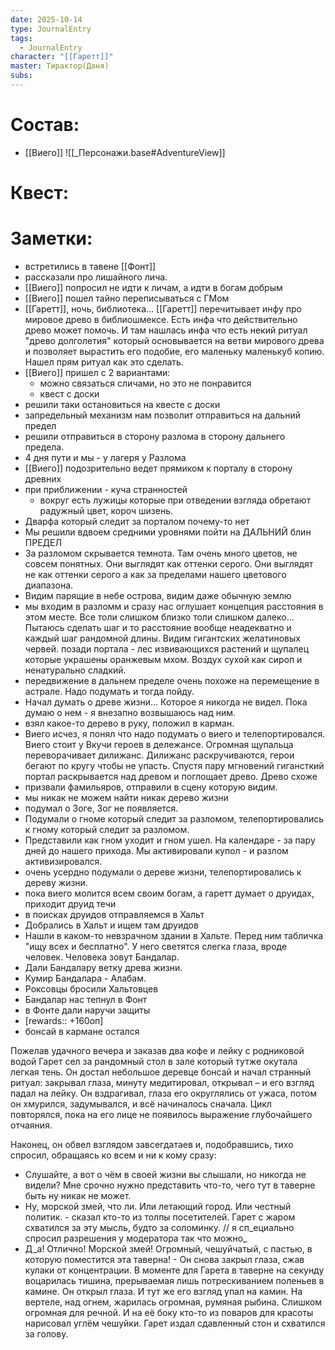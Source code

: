 ```yaml
---
date: 2025-10-14
type: JournalEntry
tags:
  - JournalEntry
character: "[[Гаретт]]"
master: Тирактор(Даня)
subs:
---
```

# Состав:
- [[Виего]]
![[_Персонажи.base#AdventureView]]

# Квест:

# Заметки:
- встретились в тавене [[Фонт]]
- рассказали про лишайного лича.
- [[Виего]] попросил не идти к личам, а идти в богам добрым
- [[Виего]] пошел тайно переписываться с ГМом
- [[Гаретт]], ночь, библиотека... [[Гаретт]] перечитывает инфу про мировое древо в библиошмексе. Есть инфа что действительно древо может помочь. И там нашлась инфа что есть некий ритуал "древо долголетия" который основывается на ветви мирового древа и позволяет вырастить его подобие, его маленьку маленькуб копию. Нашел прям ритуал как это сделать.
- [[Виего]] пришел с 2 вариантами:
	- можно связаться сличами, но это не понравится
	- квест с доски
- решили таки остановиться на квесте с доски
- запредельный механизм нам позволит отправиться на дальний предел
- решили отправиться в сторону разлома в сторону дальнего предела.
- 4 дня пути и мы - у лагеря у Разлома
- [[Виего]] подозрительно ведет прямиком к порталу в сторону древних
- при приближении - куча странностей
	- вокруг есть лужицы которые при отведении взгляда обретают радужный цвет, короч шизень.
- Дварфа который следит за порталом почему-то нет
- Мы решили вдвоем средними уровнями пойти на ДАЛЬНИЙ блин ПРЕДЕЛ
- За разломом скрывается темнота. Там очень много цветов, не совсем понятных. Они выглядят как оттенки серого. Они выглядят не как оттенки серого а как за пределами нашего цветового диапазона.
- Видим парящие в небе острова, видим даже обычную землю
- мы входим в разломм и сразу нас оглушает концепция расстояния в этом месте. Все толи слишком близко толи слишком далеко... Пытаюсь сделать шаг и то расстояние вообще неадекватно и каждый шаг рандомной длины. Видим гигантских желатиновых червей. позади портала - лес извивающихся растений и щупалец которые украшены оранжевым мхом. Воздух сухой как сироп и ненатурально сладкий.
- передвижение в дальнем пределе очень похоже на перемещение в астрале. Надо подумать и тогда пойду.
- Начал думать о древе жизни... Которое я никогда не видел. Пока думаю о нем - я внезапно возвышаюсь над ним.
- взял какое-то дерево в руку, положил в карман.
- Виего исчез, я понял что надо подумать о виего и телепортировался. Виего стоит у Вкучи героев в дележансе. Огромная щупальца переворачивает дилижанс. Дилижанс раскручиваются, герои бегают по кругу чтобы не упасть. Спустя пару мгновений гигансткий портал раскрывается над древом и поглощает древо. Древо схоже 
- призвали фамильяров, отправили в сцену которую видим.
- мы никак не можем найти никак дерево жизни
- подумал о Зоге, Зог не появляется.
- Подумали о гноме который следит за разломом, телепортировались к гному который следит за разломом.
- Представили как гном уходит и гном ушел. На календаре - за пару дней до нашего прихода. Мы активировали купол - и разлом активизировался.
- очень усердно подумали о дереве жизни, телепортировались к дереву жизни.
- пока виего молится всем своим богам, а гаретт думает о друидах, приходит друид течи
- в поисках друидов отправляемся в Хальт
- Добрались в Хальт и ищем там друидов
- Нашли в каком-то невзрачном здании в Хальте. Перед ним табличка "ищу всех и бесплатно". У него светятся слегка глаза, вроде человек. Человека зовут Бандалар.
- Дали Бандалару ветку древа жизни.
- Кумир Бандалара - Алабам.
- Роксовцы бросили Хальтовцев
- Бандалар нас тепнул в Фонт
- в Фонте дали наручи защиты
- [rewards:: +160оп]
- бонсай в кармане остался



Пожелав удачного вечера и заказав два кофе и лейку с родниковой водой Гарет сел за рандомный стол в зале который тутже окутала легкая тень. Он достал небольшое деревце бонсай и начал странный ритуал: закрывал глаза, минуту медитировал, открывал – и его взгляд падал на лейку. Он вздрагивал, глаза его округлялись от ужаса, потом он хмурился, задумывался, и всё начиналось сначала. Цикл повторялся, пока на его лице не появилось выражение глубочайшего отчаяния.  
  
Наконец, он обвел взглядом завсегдатаев и, подобравшись, тихо спросил, обращаясь ко всем и ни к кому сразу:  
- Слушайте, а вот о чём в своей жизни вы слышали, но никогда не видели? Мне срочно нужно представить что-то, чего тут в таверне быть ну никак не может.  
- Ну, морской змей, что ли. Или летающий город. Или честный политик. - сказал кто-то из толпы посетителей. Гарет с жаром схватился за эту мысль, будто за соломинку. // я сп_ециально спросил разрешения у модератора так что можно_  
- Д_а! Отлично! Морской змей! Огромный, чешуйчатый, с пастью, в которую поместится эта таверна! - Он снова закрыл глаза, сжав кулаки от концентрации. В моменте для Гарета в таверне на секунду воцарилась тишина, прерываемая лишь потрескиванием поленьев в камине. Он открыл глаза. И тут же его взгляд упал на камин. На вертеле, над огнем, жарилась огромная, румяная рыбина. Слишком огромная для речной. И на её боку кто-то из поваров для красоты нарисовал углём чешуйки. Гарет издал сдавленный стон и схватился за голову.